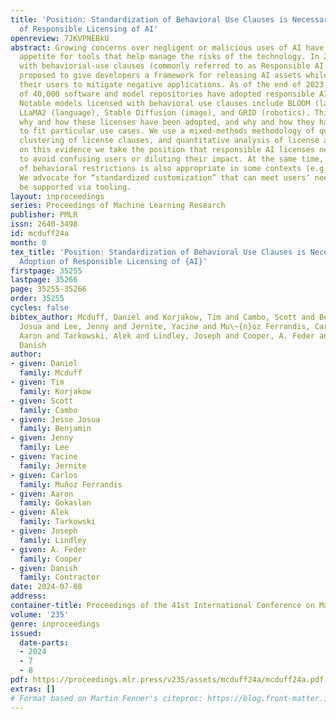 ```yaml
---
title: 'Position: Standardization of Behavioral Use Clauses is Necessary for the Adoption
  of Responsible Licensing of AI'
openreview: 7JKVPNEBkU
abstract: Growing concerns over negligent or malicious uses of AI have increased the
  appetite for tools that help manage the risks of the technology. In 2018, licenses
  with behaviorial-use clauses (commonly referred to as Responsible AI Licenses) were
  proposed to give developers a framework for releasing AI assets while specifying
  their users to mitigate negative applications. As of the end of 2023, on the order
  of 40,000 software and model repositories have adopted responsible AI licenses licenses.
  Notable models licensed with behavioral use clauses include BLOOM (language) and
  LLaMA2 (language), Stable Diffusion (image), and GRID (robotics). This paper explores
  why and how these licenses have been adopted, and why and how they have been adapted
  to fit particular use cases. We use a mixed-methods methodology of qualitative interviews,
  clustering of license clauses, and quantitative analysis of license adoption. Based
  on this evidence we take the position that responsible AI licenses need standardization
  to avoid confusing users or diluting their impact. At the same time, customization
  of behavioral restrictions is also appropriate in some contexts (e.g., medical domains).
  We advocate for “standardized customization” that can meet users’ needs and can
  be supported via tooling.
layout: inproceedings
series: Proceedings of Machine Learning Research
publisher: PMLR
issn: 2640-3498
id: mcduff24a
month: 0
tex_title: 'Position: Standardization of Behavioral Use Clauses is Necessary for the
  Adoption of Responsible Licensing of {AI}'
firstpage: 35255
lastpage: 35266
page: 35255-35266
order: 35255
cycles: false
bibtex_author: Mcduff, Daniel and Korjakow, Tim and Cambo, Scott and Benjamin, Jesse
  Josua and Lee, Jenny and Jernite, Yacine and Mu\~{n}oz Ferrandis, Carlos and Gokaslan,
  Aaron and Tarkowski, Alek and Lindley, Joseph and Cooper, A. Feder and Contractor,
  Danish
author:
- given: Daniel
  family: Mcduff
- given: Tim
  family: Korjakow
- given: Scott
  family: Cambo
- given: Jesse Josua
  family: Benjamin
- given: Jenny
  family: Lee
- given: Yacine
  family: Jernite
- given: Carlos
  family: Muñoz Ferrandis
- given: Aaron
  family: Gokaslan
- given: Alek
  family: Tarkowski
- given: Joseph
  family: Lindley
- given: A. Feder
  family: Cooper
- given: Danish
  family: Contractor
date: 2024-07-08
address:
container-title: Proceedings of the 41st International Conference on Machine Learning
volume: '235'
genre: inproceedings
issued:
  date-parts:
  - 2024
  - 7
  - 8
pdf: https://proceedings.mlr.press/v235/assets/mcduff24a/mcduff24a.pdf
extras: []
# Format based on Martin Fenner's citeproc: https://blog.front-matter.io/posts/citeproc-yaml-for-bibliographies/
---
```

